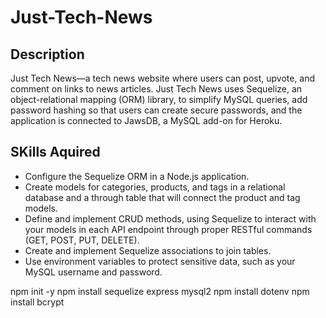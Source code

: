 # Just-Tech-News

## Description
Just Tech News—a tech news website where users can post, upvote, and comment on links to news articles. Just Tech News uses Sequelize, an object-relational mapping (ORM) library, to simplify MySQL queries, add password hashing so that users can create secure passwords, and the application is connected to JawsDB, a MySQL add-on for Heroku.

## SKills Aquired
- Configure the Sequelize ORM in a Node.js application.
- Create models for categories, products, and tags in a relational database and a through table that will connect the product and tag models.
- Define and implement CRUD methods, using Sequelize to interact with your models in each API endpoint through proper RESTful commands (GET, POST, PUT, DELETE).
- Create and implement Sequelize associations to join tables.
- Use environment variables to protect sensitive data, such as your MySQL username and password.

npm init -y
npm install sequelize express mysql2
npm install dotenv
npm install bcrypt
